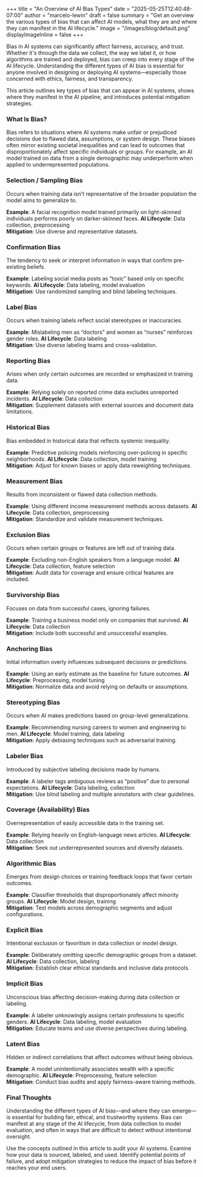 +++
title = "An Overview of AI Bias Types"
date = "2025-05-25T12:40:48-07:00"
author = "marcelo-lewin"
draft = false
summary = "Get an overview the various types of bias that can affect AI models, what they are and where they can manifest in the AI lifecycle."
image = "/images/blog/default.png"
displayImageInline = false
+++

Bias in AI systems can significantly affect fairness, accuracy, and trust. Whether it's through the data we collect, the way we label it, or how algorithms are trained and deployed, bias can creep into every stage of the AI lifecycle. Understanding the different types of AI bias is essential for anyone involved in designing or deploying AI systems—especially those concerned with ethics, fairness, and transparency.

This article outlines key types of bias that can appear in AI systems, shows where they manifest in the AI pipeline, and introduces potential mitigation strategies.

### What Is Bias?

Bias refers to situations where AI systems make unfair or prejudiced decisions due to flawed data, assumptions, or system design. These biases often mirror existing societal inequalities and can lead to outcomes that disproportionately affect specific individuals or groups. For example, an AI model trained on data from a single demographic may underperform when applied to underrepresented populations.

### Selection / Sampling Bias
Occurs when training data isn't representative of the broader population the model aims to generalize to.

**Example**: A facial recognition model trained primarily on light-skinned individuals performs poorly on darker-skinned faces.
**AI Lifecycle**: Data collection, preprocessing  
**Mitigation**: Use diverse and representative datasets.

### Confirmation Bias
The tendency to seek or interpret information in ways that confirm pre-existing beliefs.

**Example**: Labeling social media posts as “toxic” based only on specific keywords.
**AI Lifecycle**: Data labeling, model evaluation  
**Mitigation**: Use randomized sampling and blind labeling techniques.

### Label Bias
Occurs when training labels reflect social stereotypes or inaccuracies.

**Example**: Mislabeling men as “doctors” and women as “nurses” reinforces gender roles.
**AI Lifecycle**: Data labeling  
**Mitigation**: Use diverse labeling teams and cross-validation.

### Reporting Bias
Arises when only certain outcomes are recorded or emphasized in training data.

**Example**: Relying solely on reported crime data excludes unreported incidents.
**AI Lifecycle**: Data collection  
**Mitigation**: Supplement datasets with external sources and document data limitations.

### Historical Bias
Bias embedded in historical data that reflects systemic inequality.

**Example**: Predictive policing models reinforcing over-policing in specific neighborhoods.
**AI Lifecycle**: Data collection, model training  
**Mitigation**: Adjust for known biases or apply data reweighting techniques.

### Measurement Bias
Results from inconsistent or flawed data collection methods.

**Example**: Using different income measurement methods across datasets.
**AI Lifecycle**: Data collection, preprocessing  
**Mitigation**: Standardize and validate measurement techniques.

### Exclusion Bias
Occurs when certain groups or features are left out of training data.

**Example**: Excluding non-English speakers from a language model.
**AI Lifecycle**: Data collection, feature selection  
**Mitigation**: Audit data for coverage and ensure critical features are included.

### Survivorship Bias
Focuses on data from successful cases, ignoring failures.

**Example**: Training a business model only on companies that survived.
**AI Lifecycle**: Data collection  
**Mitigation**: Include both successful and unsuccessful examples.

### Anchoring Bias
Initial information overly influences subsequent decisions or predictions.

**Example**: Using an early estimate as the baseline for future outcomes.
**AI Lifecycle**: Preprocessing, model tuning  
**Mitigation**: Normalize data and avoid relying on defaults or assumptions.

### Stereotyping Bias
Occurs when AI makes predictions based on group-level generalizations.

**Example**: Recommending nursing careers to women and engineering to men.
**AI Lifecycle**: Model training, data labeling  
**Mitigation**: Apply debiasing techniques such as adversarial training.

### Labeler Bias
Introduced by subjective labeling decisions made by humans.

**Example**: A labeler tags ambiguous reviews as “positive” due to personal expectations.
**AI Lifecycle**: Data labeling, collection  
**Mitigation**: Use blind labeling and multiple annotators with clear guidelines.

### Coverage (Availability) Bias
Overrepresentation of easily accessible data in the training set.

**Example**: Relying heavily on English-language news articles.
**AI Lifecycle**: Data collection  
**Mitigation**: Seek out underrepresented sources and diversify datasets.

### Algorithmic Bias
Emerges from design choices or training feedback loops that favor certain outcomes.

**Example**: Classifier thresholds that disproportionately affect minority groups.
**AI Lifecycle**: Model design, training  
**Mitigation**: Test models across demographic segments and adjust configurations.

### Explicit Bias
Intentional exclusion or favoritism in data collection or model design.

**Example**: Deliberately omitting specific demographic groups from a dataset.
**AI Lifecycle**: Data collection, labeling  
**Mitigation**: Establish clear ethical standards and inclusive data protocols.

### Implicit Bias
Unconscious bias affecting decision-making during data collection or labeling.

**Example**: A labeler unknowingly assigns certain professions to specific genders.
**AI Lifecycle**: Data labeling, model evaluation  
**Mitigation**: Educate teams and use diverse perspectives during labeling.

### Latent Bias
Hidden or indirect correlations that affect outcomes without being obvious.

**Example**: A model unintentionally associates wealth with a specific demographic.
**AI Lifecycle**: Preprocessing, feature selection  
**Mitigation**: Conduct bias audits and apply fairness-aware training methods.

### Final Thoughts
Understanding the different types of AI bias—and where they can emerge—is essential for building fair, ethical, and trustworthy systems. Bias can manifest at any stage of the AI lifecycle, from data collection to model evaluation, and often in ways that are difficult to detect without intentional oversight.

Use the concepts outlined in this article to audit your AI systems. Examine how your data is sourced, labeled, and used. Identify potential points of failure, and adopt mitigation strategies to reduce the impact of bias before it reaches your end users.